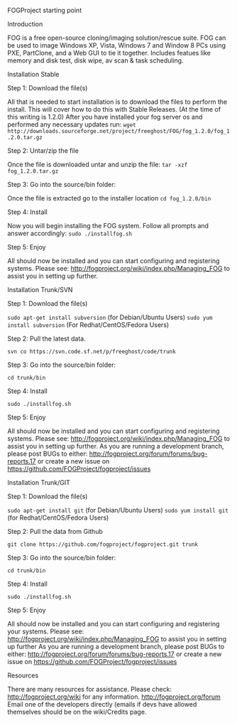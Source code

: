 FOGProject starting point

Introduction

FOG is a free open-source cloning/imaging solution/rescue suite. FOG can be used to image Windows XP, Vista, Windows 7 and Window 8 PCs using PXE, PartClone, and a Web GUI to tie it together. Includes featues like memory and disk test, disk wipe, av scan & task scheduling.

Installation Stable

Step 1: Download the file(s)

All that is needed to start installation is to download the files to perform the install. This will cover how to do this with Stable Releases. (At the time of this writing is 1.2.0) After you have installed your fog server os and performed any necessary updates run: `wget http://downloads.sourceforge.net/project/freeghost/FOG/fog_1.2.0/fog_1.2.0.tar.gz`

Step 2: Untar/zip the file

Once the file is downloaded untar and unzip the file: 
`tar -xzf fog_1.2.0.tar.gz`

Step 3: Go into the source/bin folder:

Once the file is extracted go to the installer location
`cd fog_1.2.0/bin`

Step 4: Install

Now you will begin installing the FOG system. Follow all prompts and answer accordingly: 
`sudo ./installfog.sh`

Step 5: Enjoy

All should now be installed and you can start configuring and registering systems. Please see: http://fogproject.org/wiki/index.php/Managing_FOG to assist you in setting up further.

Installation Trunk/SVN

Step 1: Download the file(s)

`sudo apt-get install subversion` (for Debian/Ubuntu Users) `sudo yum install subversion` (For Redhat/CentOS/Fedora Users)

Step 2: Pull the latest data.

`svn co https://svn.code.sf.net/p/freeghost/code/trunk`

Step 3: Go into the source/bin folder:

`cd trunk/bin`

Step 4: Install

`sudo ./installfog.sh`

Step 5: Enjoy

All should now be installed and you can start configuring and registering systems. Please see: http://fogproject.org/wiki/index.php/Managing_FOG to assist you in setting up further. As you are running a development branch, please post BUGs to either: http://fogproject.org/forum/forums/bug-reports.17 or create a new issue on https://github.com/FOGProject/fogproject/issues

Installation Trunk/GIT

Step 1: Download the file(s)

`sudo apt-get install git` (for Debian/Ubuntu Users) `sudo yum install git` (for Redhat/CentOS/Fedora Users)

Step 2: Pull the data from Github

`git clone https://github.com/fogproject/fogproject.git trunk`

Step 3: Go into the source/bin folder:

`cd trunk/bin`

Step 4: Install

`sudo ./installfog.sh`

Step 5: Enjoy

All should now be installed and you can start configuring and registering your systems. Please see: http://fogproject.org/wiki/index.php/Managing_FOG to assist you in setting up further As you are running a development branch, please post BUGs to either: http://fogproject.org/forum/forums/bug-reports.17 or create a new issue on https://github.com/FOGProject/fogproject/issues

Resources

There are many resources for assistance. Please check: http://fogproject.org/wiki for any information. http://fogproject.org/forum Email one of the developers directly (emails if devs have allowed themselves should be on the wiki/Credits page.
